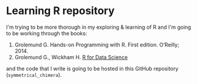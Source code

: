 # Learning R repository

I'm trying to be more thorough in my exploring & learning of R and I'm going to be working through the books:

1. Grolemund G. Hands-on Programming with R. First edition. O’Reilly; 2014.
2. Grolemund G., Wickham H. [R for Data Science](https://r4ds.had.co.nz/)

and the code that I write is going to be hosted in this GitHub repository (`symmetrical_chimera`).